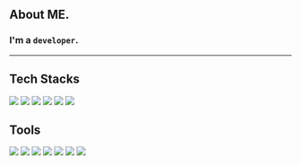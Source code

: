 ## About ME.
### I'm a `developer`.

--- 

## Tech Stacks
<p>
<img src="https://img.shields.io/badge/Django-092E20?style=flat-square&logo=Django&logoColor=white"/>
<img src="https://img.shields.io/badge/Flask-000000?style=flat-square&logo=Flask&logoColor=white"/>
<img src="https://img.shields.io/badge/FastAPI-009688?style=flat-square&logo=FastAPI&logoColor=white"/>
<img src="https://img.shields.io/badge/Javascript-F7DF1E?style=flat-square&logo=Javascript&logoColor=black"/>
<img src="https://img.shields.io/badge/Typescript-000000?style=flat-square&logo=Typescript&logoColor=blue"/>
  <img src="https://img.shields.io/badge/Node.js-339933?style=flat-square&logo=Node.js&logoColor=green"/>
</p>

## Tools 
<p>
<img src="https://img.shields.io/badge/Apache-D22128?style=flat-square&logo=Apache&logoColor=white"/>
<img src="https://img.shields.io/badge/Nginx-009639?style=flat-square&logo=Nginx&logoColor=white"/>
<img src="https://img.shields.io/badge/AWS-232F3E?style=flat-square&logo=AmazonAWS&logoColor=white"/>
<img src="https://img.shields.io/badge/Docker-2496ED?style=flat-square&logo=Docker&logoColor=white"/>
<img src="https://img.shields.io/badge/Git-F05032?style=flat-square&logo=Git&logoColor=black"/>
<img src="https://img.shields.io/badge/Visual Studio Code-007ACC?style=flat-square&logo=VisualStudioCode&logoColor=black"/>
<img src="https://img.shields.io/badge/PyCharm-000000?style=flat-square&logo=PyCharm&logoColor=gray"/>
</p>
